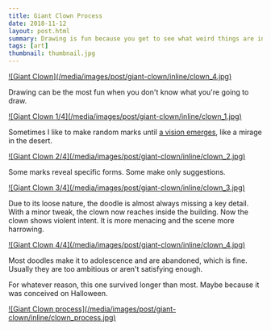 ```yaml
---
title: Giant Clown Process
date: 2018-11-12
layout: post.html
summary: Drawing is fun because you get to see what weird things are in your head.
tags: [art]
thumbnail: thumbnail.jpg
---
```


<a href="/media/images/post/giant-clown/fullsize/clown_4.jpg">
  ![Giant Clown](/media/images/post/giant-clown/inline/clown_4.jpg)
</a>

Drawing can be the most fun when you don't know what you're going to draw.

<div>
  <a href="/media/images/post/giant-clown/fullsize/clown_1.jpg">
    ![Giant Clown 1/4](/media/images/post/giant-clown/inline/clown_1.jpg)
  </a>
</div>

Sometimes I like to make random marks until [a vision emerges](https://en.wikipedia.org/wiki/Pareidolia), like a mirage in the desert.

<div>
  <a href="/media/images/post/giant-clown/fullsize/clown_2.jpg">
    ![Giant Clown 2/4](/media/images/post/giant-clown/inline/clown_2.jpg)
  </a>
</div>

Some marks reveal specific forms. Some make only suggestions.

<div>
  <a href="/media/images/post/giant-clown/fullsize/clown_3.jpg">
    ![Giant Clown 3/4](/media/images/post/giant-clown/inline/clown_3.jpg)
  </a>
</div>

Due to its loose nature, the doodle is almost always missing a key detail. With a minor tweak, the clown now reaches inside the building. Now the clown shows violent intent. It is more menacing and the scene more harrowing.

<div>
  <a href="/media/images/post/giant-clown/fullsize/clown_4.jpg">
    ![Giant Clown 4/4](/media/images/post/giant-clown/inline/clown_4.jpg)
  </a>
</div>

Most doodles make it to adolescence and are abandoned, which is fine. Usually they are too ambitious or aren't satisfying enough.

For whatever reason, this one survived longer than most. Maybe because it was conceived on Halloween.

<div>
  <a href="/media/images/post/giant-clown/fullsize/clown_process.jpg">
    ![Giant Clown process](/media/images/post/giant-clown/inline/clown_process.jpg)
  </a>
</div>
